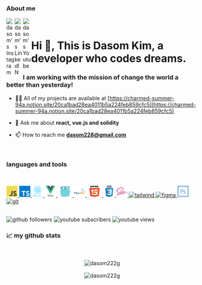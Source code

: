 ### About me

<a href="https://instagram.com/puddingi228" target="_blank">
  <img align="left" alt="dasom's Instagram" width="22px" src="https://raw.githubusercontent.com/hussainweb/hussainweb/main/icons/instagram.png" />
</a>
<a href="https://linkedin.com/in/다솜-김-611008233" target="_blank">
  <img align="left" alt="dasom's LinkedIN" width="22px" src="https://raw.githubusercontent.com/peterthehan/peterthehan/master/assets/linkedin.svg" />
</a>
<a href="https://www.youtube.com/@chutzrit" target="_blank">
  <img align="left" alt="dasom's Youtube" width="22px" src="https://raw.githubusercontent.com/rahuldkjain/github-profile-readme-generator/master/src/images/icons/Social/youtube.svg" />
</a>

<br />

<h1 align="left">Hi 👋, This is Dasom Kim, a developer who codes dreams.</h1>
<h3 align="left">I am working with the mission of change the world a better than yesterday!</h3>

- 👩‍💻 All of my projects are available at [https://charmed-summer-94a.notion.site/20ca1bad28ea4011b5a224feb859cfc5](https://charmed-summer-94a.notion.site/20ca1bad28ea4011b5a224feb859cfc5)

- 💬 Ask me about **react, vue.js and solidity**

- 📫 How to reach me **dasom228@gmail.com**

<br />

<h3 align="left">languages and tools</h3>
<br />
<p align="left">
  <a href="https://developer.mozilla.org/en-US/docs/Web/JavaScript" target="_blank" rel="noreferrer">
    <img src="https://raw.githubusercontent.com/devicons/devicon/master/icons/javascript/javascript-original.svg" alt="javascript" height="30"/>
  </a>
  <a href="https://www.typescriptlang.org/" target="_blank" rel="noreferrer">
    <img src="https://raw.githubusercontent.com/devicons/devicon/master/icons/typescript/typescript-original.svg" alt="typescript" height="30"/>
  </a>
  <a href="https://reactjs.org/" target="_blank" rel="noreferrer">
    <img src="https://raw.githubusercontent.com/devicons/devicon/master/icons/react/react-original-wordmark.svg" alt="react" height="30"/>
  </a>
  <a href="https://vuejs.org/" target="_blank" rel="noreferrer">
    <img src="https://raw.githubusercontent.com/devicons/devicon/master/icons/vuejs/vuejs-original-wordmark.svg" alt="vuejs" height="30"/>
  </a>
  
  <a href="https://golang.org" target="_blank" rel="noreferrer">
    <img src="https://raw.githubusercontent.com/devicons/devicon/master/icons/go/go-original.svg" alt="go" width="40" height="30"/>
  </a>
  
  <a href="https://www.mysql.com/" target="_blank" rel="noreferrer">
    <img src="https://raw.githubusercontent.com/devicons/devicon/master/icons/mysql/mysql-original-wordmark.svg" alt="mysql" height="30"/>
   </a>
  
  <a href="https://www.w3.org/html/" target="_blank" rel="noreferrer">
    <img src="https://raw.githubusercontent.com/devicons/devicon/master/icons/html5/html5-original-wordmark.svg" alt="html5" width="40" height="30"/>
  </a>
  <a href="https://www.w3schools.com/css/" target="_blank" rel="noreferrer">
     <img src="https://raw.githubusercontent.com/devicons/devicon/master/icons/css3/css3-original-wordmark.svg" alt="css3" height="30"/>
  </a> 
  
  <a href="https://sass-lang.com" target="_blank" rel="noreferrer">
    <img src="https://raw.githubusercontent.com/devicons/devicon/master/icons/sass/sass-original.svg" alt="sass" height="30"/>
  </a>
  <a href="https://tailwindcss.com/" target="_blank" rel="noreferrer">
    <img src="https://www.vectorlogo.zone/logos/tailwindcss/tailwindcss-icon.svg" alt="tailwind" height="30"/>
  </a>
  
   <a href="https://www.figma.com/" target="_blank" rel="noreferrer">
    <img src="https://www.vectorlogo.zone/logos/figma/figma-icon.svg" alt="figma" height="30"/>
  </a>
  <a href="https://www.photoshop.com/en" target="_blank" rel="noreferrer">
    <img src="https://raw.githubusercontent.com/devicons/devicon/master/icons/photoshop/photoshop-line.svg" alt="photoshop" height="30"/>
  </a>
  
  <a href="https://git-scm.com/" target="_blank" rel="noreferrer">
    <img src="https://www.vectorlogo.zone/logos/git-scm/git-scm-icon.svg" alt="git" height="30"/>
  </a>
</p>

<br />
<!-- <img align="right" alt="GIF" src="https://github.com/abhisheknaiidu/abhisheknaiidu/blob/master/code.gif?raw=true" width="500" height="320" /> -->

<div>
  <img src="https://img.shields.io/github/followers/dasom222g?style=social" alt="github followers" height="24" />
  <img src="https://img.shields.io/youtube/channel/subscribers/UCRAPX1FnLmdVrT8T7YKRMtw?style=social" alt="youtube subscribers" height="24" />
  <img src="https://img.shields.io/youtube/channel/views/UCRAPX1FnLmdVrT8T7YKRMtw?style=social" alt="youtube views" height="24" />
</div>

<h3 align="left">📈 my github stats</h3>
<br />

<p align="center">&nbsp;<img align="center" src="https://github-readme-stats.vercel.app/api?username=dasom222g&show_icons=true&theme=gotham&locale=en" alt="dasom222g" /></p>

<p align="center">&nbsp;<img align="center" src="https://github-readme-streak-stats.herokuapp.com/?user=dasom222g&theme=gotham" alt="dasom222g" /></p>

